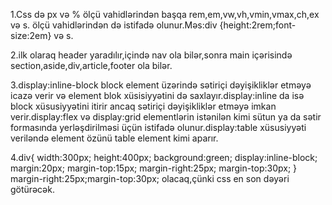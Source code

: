 1.Css də px və % ölçü vahidlərindən başqa rem,em,vw,vh,vmin,vmax,ch,ex və s. ölçü vahidlərindən də istifadə olunur.Məs:div {height:2rem;font-size:2em} və s.

2.ilk olaraq header yaradılır,içində  nav ola bilər,sonra main içərisində section,aside,div,article,footer ola bilər.
  
    
            
3.display:inline-block block element üzərində sətiriçi dəyişikliklər etməyə icazə verir və element blok xüsisiyyətini də saxlayır.display:inline da isə block xüsusiyyətini itirir ancaq sətiriçi dəyişikliklər etməyə imkan verir.display:flex və display:grid elementlərin istənilən kimi sütun ya da sətir formasında yerləşdirilməsi üçün istifadə olunur.display:table xüsusiyyəti veriləndə element özünü table element kimi aparır. 

4.div{
    width:300px;
    height:400px;
    background:green;
    display:inline-block;
    margin:20px;
    margin-top:15px;
    margin-right:25px;
    margin-top:30px;
}
margin-right:25px;margin-top:30px; olacaq,çünki css en son dəyəri götürəcək.
